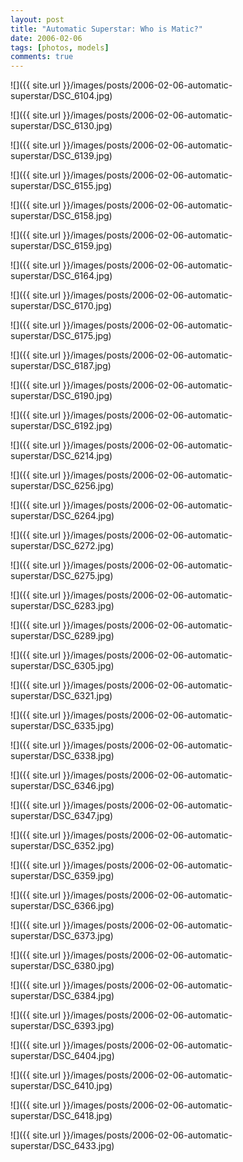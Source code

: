 ```yaml
---
layout: post
title: "Automatic Superstar: Who is Matic?"
date: 2006-02-06
tags: [photos, models]
comments: true
---
```

![]({{ site.url }}/images/posts/2006-02-06-automatic-superstar/DSC_6104.jpg)

![]({{ site.url }}/images/posts/2006-02-06-automatic-superstar/DSC_6130.jpg)

![]({{ site.url }}/images/posts/2006-02-06-automatic-superstar/DSC_6139.jpg)

![]({{ site.url }}/images/posts/2006-02-06-automatic-superstar/DSC_6155.jpg)

![]({{ site.url }}/images/posts/2006-02-06-automatic-superstar/DSC_6158.jpg)

![]({{ site.url }}/images/posts/2006-02-06-automatic-superstar/DSC_6159.jpg)

![]({{ site.url }}/images/posts/2006-02-06-automatic-superstar/DSC_6164.jpg)

![]({{ site.url }}/images/posts/2006-02-06-automatic-superstar/DSC_6170.jpg)

![]({{ site.url }}/images/posts/2006-02-06-automatic-superstar/DSC_6175.jpg)

![]({{ site.url }}/images/posts/2006-02-06-automatic-superstar/DSC_6187.jpg)

![]({{ site.url }}/images/posts/2006-02-06-automatic-superstar/DSC_6190.jpg)

![]({{ site.url }}/images/posts/2006-02-06-automatic-superstar/DSC_6192.jpg)

![]({{ site.url }}/images/posts/2006-02-06-automatic-superstar/DSC_6214.jpg)

![]({{ site.url }}/images/posts/2006-02-06-automatic-superstar/DSC_6256.jpg)

![]({{ site.url }}/images/posts/2006-02-06-automatic-superstar/DSC_6264.jpg)

![]({{ site.url }}/images/posts/2006-02-06-automatic-superstar/DSC_6272.jpg)

![]({{ site.url }}/images/posts/2006-02-06-automatic-superstar/DSC_6275.jpg)

![]({{ site.url }}/images/posts/2006-02-06-automatic-superstar/DSC_6283.jpg)

![]({{ site.url }}/images/posts/2006-02-06-automatic-superstar/DSC_6289.jpg)

![]({{ site.url }}/images/posts/2006-02-06-automatic-superstar/DSC_6305.jpg)

![]({{ site.url }}/images/posts/2006-02-06-automatic-superstar/DSC_6321.jpg)

![]({{ site.url }}/images/posts/2006-02-06-automatic-superstar/DSC_6335.jpg)

![]({{ site.url }}/images/posts/2006-02-06-automatic-superstar/DSC_6338.jpg)

![]({{ site.url }}/images/posts/2006-02-06-automatic-superstar/DSC_6346.jpg)

![]({{ site.url }}/images/posts/2006-02-06-automatic-superstar/DSC_6347.jpg)

![]({{ site.url }}/images/posts/2006-02-06-automatic-superstar/DSC_6352.jpg)

![]({{ site.url }}/images/posts/2006-02-06-automatic-superstar/DSC_6359.jpg)

![]({{ site.url }}/images/posts/2006-02-06-automatic-superstar/DSC_6366.jpg)

![]({{ site.url }}/images/posts/2006-02-06-automatic-superstar/DSC_6373.jpg)

![]({{ site.url }}/images/posts/2006-02-06-automatic-superstar/DSC_6380.jpg)

![]({{ site.url }}/images/posts/2006-02-06-automatic-superstar/DSC_6384.jpg)

![]({{ site.url }}/images/posts/2006-02-06-automatic-superstar/DSC_6393.jpg)

![]({{ site.url }}/images/posts/2006-02-06-automatic-superstar/DSC_6404.jpg)

![]({{ site.url }}/images/posts/2006-02-06-automatic-superstar/DSC_6410.jpg)

![]({{ site.url }}/images/posts/2006-02-06-automatic-superstar/DSC_6418.jpg)

![]({{ site.url }}/images/posts/2006-02-06-automatic-superstar/DSC_6433.jpg)

